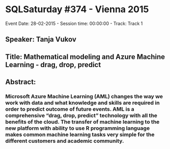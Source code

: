 # SQLSaturday #374 - Vienna 2015
Event Date: 28-02-2015 - Session time: 00:00:00 - Track: Track 1
## Speaker: Tanja Vukov
## Title: Mathematical modeling and Azure Machine Learning - drag, drop, predict
## Abstract:
### Microsoft Azure Machine Learning (AML) changes the way we work with data and what knowledge and skills are required in order to predict outcome of future events.  AML is a comprehensive “drag, drop, predict” technology with all the benefits of the cloud.  The transfer of machine learning to the new platform with ability to use R programming language makes common machine learning tasks very simple for the different customers and academic community.
